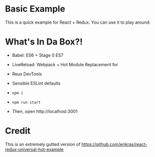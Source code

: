 # Basic Example

This is a quick example for React + Redux. You can use it to play around. 

# What's In Da Box?!

- Babel: ES6 + Stage 0 ES7
- LiveReload: Webpack + Hot Module Replacement for
- Reux DevTools
- Sensible ESLint defaults

- `npm i`
- `npm run start`
- Then, open http://localhost:3001

# Credit 

This is an extremely gutted version of https://github.com/erikras/react-redux-universal-hot-example

